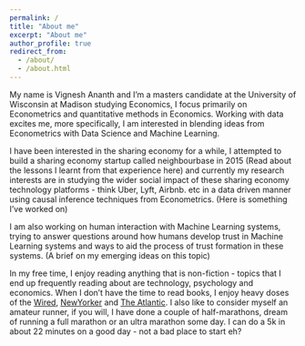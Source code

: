 ```yaml
---
permalink: /
title: "About me"
excerpt: "About me"
author_profile: true
redirect_from: 
  - /about/
  - /about.html
---
```


My name is Vignesh Ananth and I’m a masters candidate at the University of Wisconsin at Madison studying Economics, I focus primarily on Econometrics and quantitative methods in Economics. Working with data excites me, more specifically, I am interested in blending ideas from Econometrics with Data Science and Machine Learning. 

I have been interested in the sharing economy for a while, I attempted to build a sharing economy startup called neighbourbase in 2015 (Read about the lessons I learnt from that experience here) and currently my research interests are in studying the wider social impact of these sharing economy technology platforms - think Uber, Lyft, Airbnb. etc in a data driven manner using causal inference techniques from Econometrics. (Here is something I’ve worked on)

I am also working on human interaction with Machine Learning systems, trying to answer questions around how humans develop trust in Machine Learning systems and ways to aid the process of trust formation in these systems. (A brief on my emerging ideas on this topic)

In my free time, I enjoy reading anything that is non-fiction - topics that I end up frequently reading about are technology, psychology and economics. When I don’t have the time to read books, I enjoy heavy doses of the [Wired](http://www.wired.com), [NewYorker](http://www.newyorker.com) and [The Atlantic](http://www.theatlantic.com). I also like to consider myself an amateur runner, if you will, I have done a couple of half-marathons, dream of running a full marathon or an ultra marathon some day. I can do a 5k in about 22 minutes on a good day - not a bad place to start eh?
